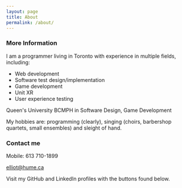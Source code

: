 ```yaml
---
layout: page
title: About
permalink: /about/
---
```


### More Information

I am a programmer living in Toronto with experience in multiple fields, including:
-  Web development
-  Software test design/implementation
-  Game development
-  Unit XR
-  User experience testing

Queen's University BCMPH in Software Design, Game Development

My hobbies are: programming (clearly), singing (choirs, barbershop quartets, small ensembles) and sleight of hand.

### Contact me

Mobile: 613 710-1899

[elliot@hume.ca](mailto:elliot@hume.ca)

Visit my GitHub and LinkedIn profiles with the buttons found below.
